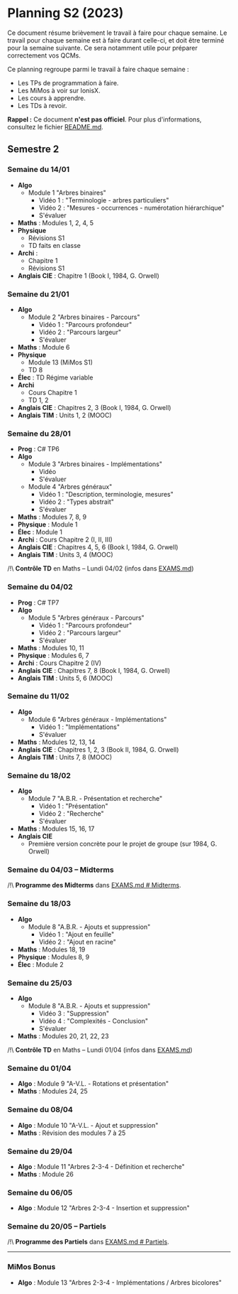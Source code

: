 # Planning S2 (2023)

Ce document résume brièvement le travail à faire pour chaque semaine.
Le travail pour chaque semaine est à faire durant celle-ci, et doit être terminé pour la semaine suivante. Ce sera notamment utile pour préparer correctement vos QCMs.

Ce planning regroupe parmi le travail à faire chaque semaine :
- Les TPs de programmation à faire.
- Les MiMos à voir sur IonisX.
- Les cours à apprendre.
- Les TDs à revoir.

**Rappel :** Ce document **n'est pas officiel**.
Pour plus d'informations, consultez le fichier [README.md](../../README.md).


## Semestre 2

### Semaine du 14/01

- **Algo**
	- Module 1 "Arbres binaires"
		- Vidéo 1 : "Terminologie - arbres particuliers"
		- Vidéo 2 : "Mesures - occurrences - numérotation hiérarchique"
		- S'évaluer
- **Maths** : Modules 1, 2, 4, 5
- **Physique**
	- Révisions S1
	- TD faits en classe
- **Archi** :
	- Chapitre 1
	- Révisions S1
- **Anglais CIE** : Chapitre 1 (Book I, 1984, G. Orwell)

### Semaine du 21/01

- **Algo**
	- Module 2 "Arbres binaires - Parcours"
		- Vidéo 1 : "Parcours profondeur"
		- Vidéo 2 : "Parcours largeur"
		- S'évaluer
- **Maths** : Module 6
- **Physique**
	- Module 13 (MiMos S1)
	- TD 8
- **Élec** : TD Régime variable
- **Archi**
	- Cours Chapitre 1
	- TD 1, 2
- **Anglais CIE** : Chapitres 2, 3 (Book I, 1984, G. Orwell)
- **Anglais TIM** : Units 1, 2 (MOOC)

### Semaine du 28/01

- **Prog** : C# TP6
- **Algo**
	- Module 3 "Arbres binaires - Implémentations"
		- Vidéo
		- S'évaluer
	- Module 4 "Arbres généraux"
		- Vidéo 1 : "Description, terminologie, mesures"
		- Vidéo 2 : "Types abstrait"
		- S'évaluer
- **Maths** : Modules 7, 8, 9
- **Physique** : Module 1
- **Élec** : Module 1
- **Archi** : Cours Chapitre 2 (I, II, III)
- **Anglais CIE** : Chapitres 4, 5, 6 (Book I, 1984, G. Orwell)
- **Anglais TIM** : Units 3, 4 (MOOC)

/!\ **Contrôle TD** en Maths – Lundi 04/02 (infos dans [EXAMS.md](EXAMS.md))

### Semaine du 04/02

- **Prog** : C# TP7
- **Algo**
	- Module 5 "Arbres généraux - Parcours"
		- Vidéo 1 : "Parcours profondeur"
		- Vidéo 2 : "Parcours largeur"
		- S'évaluer
- **Maths** : Modules 10, 11
- **Physique** : Modules 6, 7
- **Archi** : Cours Chapitre 2 (IV)
- **Anglais CIE** : Chapitres 7, 8 (Book I, 1984, G. Orwell)
- **Anglais TIM** : Units 5, 6 (MOOC)

### Semaine du 11/02

- **Algo**
	- Module 6 "Arbres généraux - Implémentations"
		- Vidéo 1 : "Implémentations"
		- S'évaluer
- **Maths** : Modules 12, 13, 14
- **Anglais CIE** : Chapitres 1, 2, 3 (Book II, 1984, G. Orwell)
- **Anglais TIM** : Units 7, 8 (MOOC)

### Semaine du 18/02

- **Algo**
	- Module 7 "A.B.R. - Présentation et recherche"
		- Vidéo 1 : "Présentation"
		- Vidéo 2 : "Recherche"
		- S'évaluer
- **Maths** : Modules 15, 16, 17
- **Anglais CIE**
  - Première version concrète pour le projet de groupe (sur 1984, G. Orwell)

### Semaine du 04/03 – Midterms

/!\ **Programme des Midterms** dans [EXAMS.md # Midterms](EXAMS.md#midterms).

### Semaine du 18/03

- **Algo**
	- Module 8 "A.B.R. - Ajouts et suppression"
		- Vidéo 1 : "Ajout en feuille"
		- Vidéo 2 : "Ajout en racine"
- **Maths** : Modules 18, 19
- **Physique** : Modules 8, 9
- **Élec** : Module 2

### Semaine du 25/03

- **Algo**
	- Module 8 "A.B.R. - Ajouts et suppression"
		- Vidéo 3 : "Suppression"
		- Vidéo 4 : "Complexités - Conclusion"
		- S'évaluer
- **Maths** : Modules 20, 21, 22, 23

/!\ **Contrôle TD** en Maths – Lundi 01/04 (infos dans [EXAMS.md](EXAMS.md))

### Semaine du 01/04

- **Algo** : Module 9 "A-V.L. - Rotations et présentation"
- **Maths** : Modules 24, 25

### Semaine du 08/04

- **Algo** : Module 10 "A-V.L. - Ajout et suppression"
- **Maths** : Révision des modules 7 à 25

### Semaine du 29/04

- **Algo** : Module 11 "Arbres 2-3-4 - Définition et recherche"
- **Maths** : Module 26

### Semaine du 06/05

- **Algo** : Module 12 "Arbres 2-3-4 - Insertion et suppression"

### Semaine du 20/05 – Partiels

/!\ **Programme des Partiels** dans [EXAMS.md # Partiels](EXAMS.md#partiels).

---

### MiMos Bonus

- **Algo** : Module 13 "Arbres 2-3-4 - Implémentations / Arbres bicolores"
